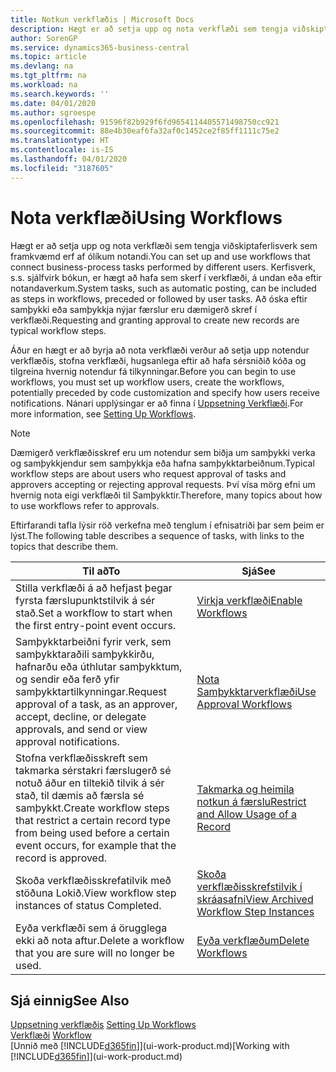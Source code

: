 ```yaml
---
title: Notkun verkflæðis | Microsoft Docs
description: Hægt er að setja upp og nota verkflæði sem tengja viðskiptaferlisverk sem framkvæmd erf af ólíkum notandi. Kerfisverk, s.s. sjálfvirk bókun, er hægt að hafa sem skerf í verkflæði, á undan eða eftir notandaverkum. Að óska eftir samþykki eða samþykkja nýjar færslur eru dæmigerð skref í verkflæði.
author: SorenGP
ms.service: dynamics365-business-central
ms.topic: article
ms.devlang: na
ms.tgt_pltfrm: na
ms.workload: na
ms.search.keywords: ''
ms.date: 04/01/2020
ms.author: sgroespe
ms.openlocfilehash: 91596f82b929f6fd9654114405571498750cc921
ms.sourcegitcommit: 88e4b30eaf6fa32af0c1452ce2f85ff1111c75e2
ms.translationtype: HT
ms.contentlocale: is-IS
ms.lasthandoff: 04/01/2020
ms.locfileid: "3187605"
---
```

# <a name="using-workflows"></a><span data-ttu-id="601df-105">Nota verkflæði</span><span class="sxs-lookup"><span data-stu-id="601df-105">Using Workflows</span></span>
<span data-ttu-id="601df-106">Hægt er að setja upp og nota verkflæði sem tengja viðskiptaferlisverk sem framkvæmd erf af ólíkum notandi.</span><span class="sxs-lookup"><span data-stu-id="601df-106">You can set up and use workflows that connect business-process tasks performed by different users.</span></span> <span data-ttu-id="601df-107">Kerfisverk, s.s. sjálfvirk bókun, er hægt að hafa sem skerf í verkflæði, á undan eða eftir notandaverkum.</span><span class="sxs-lookup"><span data-stu-id="601df-107">System tasks, such as automatic posting, can be included as steps in workflows, preceded or followed by user tasks.</span></span> <span data-ttu-id="601df-108">Að óska eftir samþykki eða samþykkja nýjar færslur eru dæmigerð skref í verkflæði.</span><span class="sxs-lookup"><span data-stu-id="601df-108">Requesting and granting approval to create new records are typical workflow steps.</span></span>  

 <span data-ttu-id="601df-109">Áður en hægt er að byrja að nota verkflæði verður að setja upp notendur verkflæðis, stofna verkflæði, hugsanlega eftir að hafa sérsniðið kóða og tilgreina hvernig notendur fá tilkynningar.</span><span class="sxs-lookup"><span data-stu-id="601df-109">Before you can begin to use workflows, you must set up workflow users, create the workflows, potentially preceded by code customization and specify how users receive notifications.</span></span> <span data-ttu-id="601df-110">Nánari upplýsingar er að finna í [Uppsetning Verkflæði](across-set-up-workflows.md).</span><span class="sxs-lookup"><span data-stu-id="601df-110">For more information, see [Setting Up Workflows](across-set-up-workflows.md).</span></span>  

> [!NOTE]  
>  <span data-ttu-id="601df-111">Dæmigerð verkflæðisskref eru um notendur sem biðja um samþykki verka og samþykkjendur sem samþykkja eða hafna samþykktarbeiðnum.</span><span class="sxs-lookup"><span data-stu-id="601df-111">Typical workflow steps are about users who request approval of tasks and approvers accepting or rejecting approval requests.</span></span> <span data-ttu-id="601df-112">Því vísa mörg efni um hvernig nota eigi verkflæði til Samþykktir.</span><span class="sxs-lookup"><span data-stu-id="601df-112">Therefore, many topics about how to use workflows refer to approvals.</span></span>  

 <span data-ttu-id="601df-113">Eftirfarandi tafla lýsir röð verkefna með tenglum í efnisatriði þar sem þeim er lýst.</span><span class="sxs-lookup"><span data-stu-id="601df-113">The following table describes a sequence of tasks, with links to the topics that describe them.</span></span>  

|<span data-ttu-id="601df-114">**Til að**</span><span class="sxs-lookup"><span data-stu-id="601df-114">**To**</span></span>|<span data-ttu-id="601df-115">**Sjá**</span><span class="sxs-lookup"><span data-stu-id="601df-115">**See**</span></span>|  
|------------|-------------|  
|<span data-ttu-id="601df-116">Stilla verkflæði á að hefjast þegar fyrsta færslupunktstilvik á sér stað.</span><span class="sxs-lookup"><span data-stu-id="601df-116">Set a workflow to start when the first entry-point event occurs.</span></span>|[<span data-ttu-id="601df-117">Virkja verkflæði</span><span class="sxs-lookup"><span data-stu-id="601df-117">Enable Workflows</span></span>](across-how-to-enable-workflows.md)|  
|<span data-ttu-id="601df-118">Samþykktarbeiðni fyrir verk, sem samþykktaraðili samþykkirðu, hafnarðu eða úthlutar samþykktum, og sendir eða ferð yfir samþykktartilkynningar.</span><span class="sxs-lookup"><span data-stu-id="601df-118">Request approval of a task, as an approver, accept, decline, or delegate approvals, and send or view approval notifications.</span></span>|[<span data-ttu-id="601df-119">Nota Samþykktarverkflæði</span><span class="sxs-lookup"><span data-stu-id="601df-119">Use Approval Workflows</span></span>](across-how-use-approval-workflows.md)|  
|<span data-ttu-id="601df-120">Stofna verkflæðisskreft sem takmarka sérstakri færslugerð sé notuð áður en tiltekið tilvik á sér stað, til dæmis að færsla sé samþykkt.</span><span class="sxs-lookup"><span data-stu-id="601df-120">Create workflow steps that restrict a certain record type from being used before a certain event occurs, for example that the record is approved.</span></span>|[<span data-ttu-id="601df-121">Takmarka og heimila notkun á færslu</span><span class="sxs-lookup"><span data-stu-id="601df-121">Restrict and Allow Usage of a Record</span></span>](across-how-to-restrict-and-allow-usage-of-a-record.md)|  
|<span data-ttu-id="601df-122">Skoða verkflæðisskrefatilvik með stöðuna Lokið.</span><span class="sxs-lookup"><span data-stu-id="601df-122">View workflow step instances of status Completed.</span></span>|[<span data-ttu-id="601df-123">Skoða verkflæðisskrefstilvik í skráasafni</span><span class="sxs-lookup"><span data-stu-id="601df-123">View Archived Workflow Step Instances</span></span>](across-how-to-view-archived-workflow-step-instances.md)|  
|<span data-ttu-id="601df-124">Eyða verkflæði sem á örugglega ekki að nota aftur.</span><span class="sxs-lookup"><span data-stu-id="601df-124">Delete a workflow that you are sure will no longer be used.</span></span>|[<span data-ttu-id="601df-125">Eyða verkflæðum</span><span class="sxs-lookup"><span data-stu-id="601df-125">Delete Workflows</span></span>](across-how-to-delete-workflows.md)|  

## <a name="see-also"></a><span data-ttu-id="601df-126">Sjá einnig</span><span class="sxs-lookup"><span data-stu-id="601df-126">See Also</span></span>  
<span data-ttu-id="601df-127">[Uppsetning verkflæðis](across-set-up-workflows.md) </span><span class="sxs-lookup"><span data-stu-id="601df-127">[Setting Up Workflows](across-set-up-workflows.md) </span></span>  
<span data-ttu-id="601df-128">[Verkflæði](across-workflow.md) </span><span class="sxs-lookup"><span data-stu-id="601df-128">[Workflow](across-workflow.md) </span></span>  
<span data-ttu-id="601df-129">[Unnið með [!INCLUDE[d365fin](includes/d365fin_md.md)]](ui-work-product.md)</span><span class="sxs-lookup"><span data-stu-id="601df-129">[Working with [!INCLUDE[d365fin](includes/d365fin_md.md)]](ui-work-product.md)</span></span>
